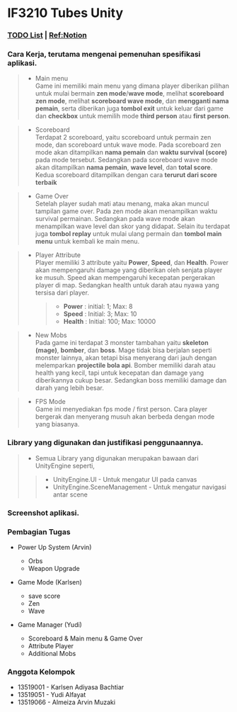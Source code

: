 # IF3210 Tubes Unity

### [TODO List](https://docs.google.com/document/d/1yY7RmJD9YZGf-wmjpBxvo6hABxueVf9PcHD9u6ccxvM/edit?usp=sharing) | [Ref:Notion](https://momentous-ring-807.notion.site/Agate-Survival-Shooter-b27ea3ef2545482bb10e2e0cda1bbc10)

### Cara Kerja, terutama mengenai pemenuhan spesifikasi aplikasi.

> -   Main menu  
>     Game ini memiliki main menu yang dimana player diberikan pilihan untuk mulai bermain **zen mode**/**wave mode**, melihat **scoreboard zen mode**, melihat **scoreboard wave mode**, dan **mengganti nama pemain**, serta diberikan juga **tombol exit** untuk keluar dari game dan **checkbox** untuk memilih mode **third person** atau **first person**.

> -   Scoreboard  
>     Terdapat 2 scoreboard, yaitu scoreboard untuk permain zen mode, dan scoreboard untuk wave mode. Pada scoreboard zen mode akan ditampilkan **nama pemain** dan **waktu survival (score)** pada mode tersebut. Sedangkan pada scoreboard wave mode akan ditampilkan **nama pemain**, **wave level**, dan **total score**. Kedua scoreboard ditampilkan dengan cara **terurut dari score terbaik**

> -   Game Over  
>     Setelah player sudah mati atau menang, maka akan muncul tampilan game over. Pada zen mode akan menampilkan waktu survival permainan. Sedangkan pada wave mode akan menampilkan wave level dan skor yang didapat. Selain itu terdapat juga **tombol replay** untuk mulai ulang permain dan **tombol main menu** untuk kembali ke main menu.

> -   Player Attribute  
>     Player memiliki 3 attribute yaitu **Power**, **Speed**, dan **Health**. Power akan mempengaruhi damage yang diberikan oleh senjata player ke musuh. Speed akan mempengaruhi kecepatan pergerakan player di map. Sedangkan health untuk darah atau nyawa yang tersisa dari player.
>     > -   **Power** : initial: 1; Max: 8
>     > -   **Speed** : Initial: 3; Max: 10
>     > -   **Health** : Initial: 100; Max: 10000

> -   New Mobs  
>     Pada game ini terdapat 3 monster tambahan yaitu **skeleton (mage)**, **bomber**, dan **boss**. Mage tidak bisa berjalan seperti monster lainnya, akan tetapi bisa menyerang dari jauh dengan melemparkan **projectile bola api**. Bomber memiliki darah atau health yang kecil, tapi untuk kecepatan dan damage yang diberikannya cukup besar. Sedangkan boss memiliki damage dan darah yang lebih besar.

> -   FPS Mode  
>     Game ini menyediakan fps mode / first person. Cara player bergerak dan menyerang musuh akan berbeda dengan mode yang biasanya.

### Library yang digunakan dan justifikasi penggunaannya.
> - Semua Library yang digunakan merupakan bawaan dari UnityEngine seperti,
>> - UnityEngine.UI - Untuk mengatur UI pada canvas
>> - UnityEngine.SceneManagement - Untuk mengatur navigasi antar scene
### Screenshot aplikasi.

### Pembagian Tugas

-   Power Up System (Arvin)

    -   Orbs
    -   Weapon Upgrade

-   Game Mode (Karlsen)

    -   save score
    -   Zen
    -   Wave

-   Game Manager (Yudi)
    -   Scoreboard & Main menu & Game Over
    -   Attribute Player
    -   Additional Mobs

### Anggota Kelompok

-   13519001 - Karlsen Adiyasa Bachtiar
-   13519051 - Yudi Alfayat
-   13519066 - Almeiza Arvin Muzaki
